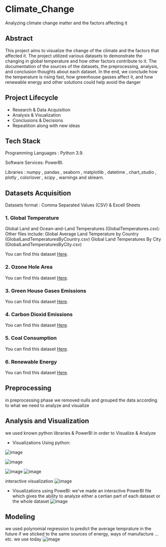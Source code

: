 # Climate_Change
Analyzing climate change matter and the factors affecting it 

## Abstract

This project aims to visualize the change of the climate and the factors that affected it. The project utilized various datasets to demonstrate the changing in global temperature and how other factors contribute to it. The documentation of the sources of the datasets, the preprocessing, analysis, and conclusion thoughts about each dataset. 
In the end, we conclude how the temperature is rising fast, how greenhouse gasses affect it, and how renewable energy and other solutions could help avoid the danger

## Project Lifecycle 
 - Research & Data Acquisition
 - Analysis & Visualization
 - Conclusions & Decisions 
 - Repeatition along with new ideas


## Tech Stack 
Programming Languages : Python 3.9.

Software Services: PowerBI.

Libraries : numpy , pandas , seaborn , matplotlib , datetime , chart_studio , plotly , colorlover , scipy , warnings and sklearn.

## Datasets Acquisition
Datasets format : Comma Separated Values (CSV) & Excell Sheets
<div class="alert alert-block alert-info" >
<a name='2'></a>
    
<h3>1. Global Temperature </h3>
    
Global Land and Ocean-and-Land Temperatures (GlobalTemperatures.csv):
Other files include:
Global Average Land Temperature by Country (GlobalLandTemperaturesByCountry.csv)
Global Land Temperatures By City (GlobalLandTemperaturesByCity.csv)

You can find this dataset [Here](https://berkeleyearth.org/data/).
    
   <h3>2. Ozone Hole Area </h3>
    
You can find this dataset [Here](https://www.kaggle.com/datasets/suhailsh7/antarctic-ozone-hole-area).
   <h3>3. Green House Gases Emissions </h3>
    
You can find this dataset [Here](https://www.kaggle.com/datasets/econdata/climate-change).
    <h3>4. Carbon Dioxid Emissions </h3>
    
You can find this dataset [Here](https://www.kaggle.com/datasets/kkhandekar/co2-emissions-1960-2018).
    <h3>5. Coal Consumption</h3>
    
You can find this dataset [Here](https://ourworldindata.org/grapher/coal-consumption-by-country-terawatt-hours-twh?tab=chart&time=1975..latest).
    <h3>6. Renewable Energy </h3>
    
You can find this dataset [Here](https://ourworldindata.org/grapher/renewable-energy-gen?time=1980..latest).
   </div>

## Preprocessing
in preprocessing phase we removed nulls and grouped the data according to what we need to analyze and visualize 

## Analysis and Visualization 
 we used known python libraries & PowerBI in order to Visualize & Analyze 
 
- Visualizations Using python: 
 
 ![image](https://user-images.githubusercontent.com/61950036/222564365-e991769b-20fd-4489-83ac-eee609fb989d.png)
 
 ![image](https://user-images.githubusercontent.com/61950036/222564609-5912846a-e473-44ac-8e16-d60a36b3ddd3.png)

 ![image](https://user-images.githubusercontent.com/61950036/222567747-97496801-c9c3-448b-afc0-040d4c6fb9f0.png)
 ![image](https://user-images.githubusercontent.com/61950036/222567901-c89a6884-0bb3-43c1-ac0b-a818671731a7.png)

 
 interactive visualization
 ![image](https://user-images.githubusercontent.com/61950036/222567272-4d9270b3-fd6d-4561-9ab5-59c6c8cc3cb2.png)

- Visualizations using PoweBI:
 we've made an interactive PowerBI file which gives the ability to analyze either a certian part of each dataset or the whole dataset 
 ![image](https://user-images.githubusercontent.com/61950036/222566732-5c032d6a-04d3-42f9-aa80-bcd6b8fd86e0.png)
 
 
 ## Modeling
 
 we used polynomial regression to predict the average temprature in the future if we sticked to the same sources of energy, ways of manufacture  ... etc. we use today
![image](https://user-images.githubusercontent.com/61950036/222568922-9ebec42b-6ed2-414a-a668-01d127686600.png)


